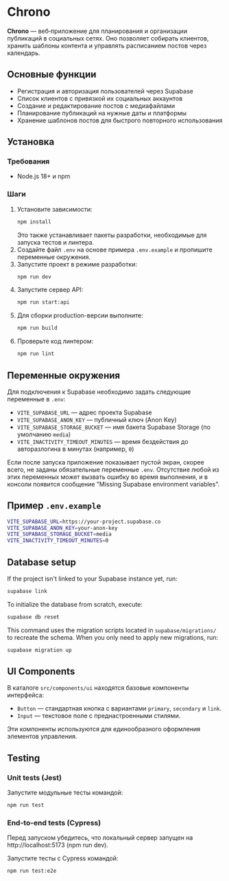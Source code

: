 # Chrono

**Chrono** — веб‑приложение для планирования и организации публикаций в социальных сетях. Оно позволяет собирать клиентов, хранить шаблоны контента и управлять расписанием постов через календарь.

## Основные функции

- Регистрация и авторизация пользователей через Supabase
- Список клиентов с привязкой их социальных аккаунтов
- Создание и редактирование постов с медиафайлами
- Планирование публикаций на нужные даты и платформы
- Хранение шаблонов постов для быстрого повторного использования

## Установка

### Требования
- Node.js 18+ и npm

### Шаги
1. Установите зависимости:
   ```bash
   npm install
   ```
   Это также устанавливает пакеты разработки, необходимые для
   запуска тестов и линтера.
2. Создайте файл `.env` на основе примера `.env.example` и пропишите переменные окружения.
3. Запустите проект в режиме разработки:
   ```bash
   npm run dev
   ```
4. Запустите сервер API:
   ```bash
   npm run start:api
   ```
5. Для сборки production-версии выполните:
   ```bash
   npm run build
   ```
6. Проверьте код линтером:
   ```bash
   npm run lint
   ```

## Переменные окружения

Для подключения к Supabase необходимо задать следующие переменные в `.env`:

- `VITE_SUPABASE_URL` — адрес проекта Supabase
- `VITE_SUPABASE_ANON_KEY` — публичный ключ (Anon Key)
- `VITE_SUPABASE_STORAGE_BUCKET` — имя бакета Supabase Storage (по умолчанию `media`)
- `VITE_INACTIVITY_TIMEOUT_MINUTES` — время бездействия до авторазлогина в минутах (например, `0`)

Если после запуска приложение показывает пустой экран, скорее всего, не заданы
обязательные переменные `.env`. Отсутствие любой из этих переменных может
вызвать ошибку во время выполнения, и в консоли появится сообщение "Missing
Supabase environment variables".

## Пример `.env.example`

```bash
VITE_SUPABASE_URL=https://your-project.supabase.co
VITE_SUPABASE_ANON_KEY=your-anon-key
VITE_SUPABASE_STORAGE_BUCKET=media
VITE_INACTIVITY_TIMEOUT_MINUTES=0
```

## Database setup

If the project isn't linked to your Supabase instance yet, run:

```bash
supabase link
```

To initialize the database from scratch, execute:

```bash
supabase db reset
```

This command uses the migration scripts located in `supabase/migrations/` to
recreate the schema. When you only need to apply new migrations, run:

```bash
supabase migration up
```

## UI Components

В каталоге `src/components/ui` находятся базовые компоненты интерфейса:

- `Button` — стандартная кнопка с вариантами `primary`, `secondary` и `link`.
- `Input` — текстовое поле с преднастроенными стилями.

Эти компоненты используются для единообразного оформления элементов управления.

## Testing

### Unit tests (Jest)
Запустите модульные тесты командой:
```bash
npm run test
```

### End-to-end tests (Cypress)
Перед запуском убедитесь, что локальный сервер запущен на http://localhost:5173  (npm run dev).

Запустите тесты с Cypress командой:
```bash
npm run test:e2e
```

